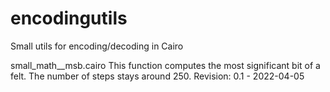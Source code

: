 # encodingutils
Small utils for encoding/decoding in Cairo

small_math__msb.cairo
  This function computes the most significant bit of a felt. The number of steps stays around 250. Revision: 0.1 - 2022-04-05
